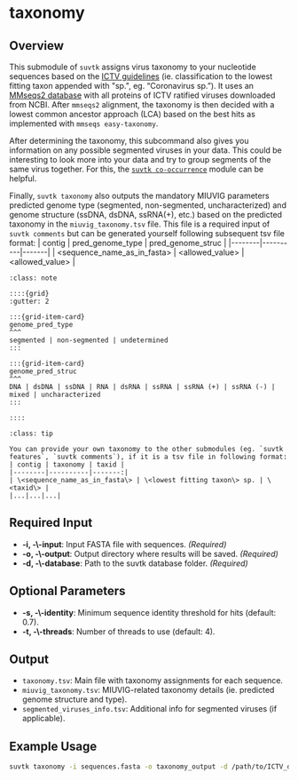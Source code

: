 # taxonomy

## Overview
This submodule of `suvtk` assigns virus taxonomy to your nucleotide sequences based on the <a href="https://static-content.springer.com/esm/art%3A10.1038%2Fs41587-023-01844-2/MediaObjects/41587_2023_1844_MOESM1_ESM.pdf" target="_blank">ICTV guidelines</a> (ie. classification to the lowest fitting taxon appended with "sp.", eg. “Coronavirus sp.”). It uses an <a href="https://github.com/apcamargo/ictv-mmseqs2-protein-database" target="_blank">MMseqs2 database</a> with all proteins of ICTV ratified viruses downloaded from NCBI. After `mmseqs2` alignment, the taxonomy is then decided with a lowest common ancestor approach (LCA) based on the best hits as implemented with `mmseqs easy-taxonomy`.

After determining the taxonomy, this subcommand also gives you information on any possible segmented viruses in your data. This could be interesting to look more into your data and try to group segments of the same virus together. For this, the [`suvtk co-occurrence`](co-occurrence.md) module can be helpful.

Finally, `suvtk taxonomy` also outputs the mandatory MIUVIG parameters predicted genome type (segmented, non-segmented, uncharacterized) and genome structure (ssDNA, dsDNA, ssRNA(+), etc.) based on the predicted taxonomy in the `miuvig_taxonomy.tsv` file. This file is a required input of `suvtk comments` but can be generated yourself following subsequent tsv file format:
| contig | pred_genome_type | pred_genome_struc |
|--------|----------|-------|
| <sequence_name_as_in_fasta> | <allowed_value> | <allowed_value> |

```{admonition} Allowed MIUVIG values
:class: note

::::{grid} 
:gutter: 2

:::{grid-item-card} 
genome_pred_type 
^^^ 
segmented | non-segmented | undetermined 
:::

:::{grid-item-card} 
genome_pred_struc
^^^ 
DNA | dsDNA | ssDNA | RNA | dsRNA | ssRNA | ssRNA (+) | ssRNA (-) | mixed | uncharacterized 
:::

::::

```

```{admonition} Adding your own taxonomy
:class: tip

You can provide your own taxonomy to the other submodules (eg. `suvtk features`, `suvtk comments`), if it is a tsv file in following format:
| contig | taxonomy | taxid |
|--------|----------|-------:|
| \<sequence_name_as_in_fasta\> | \<lowest fitting taxon\> sp. | \<taxid\> |
|...|...|...|
```

## Required Input
- **-i, -\\\-input**: Input FASTA file with sequences. *(Required)*
- **-o, -\\\-output**: Output directory where results will be saved. *(Required)*
- **-d, -\\\-database**: Path to the suvtk database folder. *(Required)*

## Optional Parameters
- **-s, -\\\-identity**: Minimum sequence identity threshold for hits (default: 0.7).
- **-t, -\\\-threads**: Number of threads to use (default: 4).

## Output
- `taxonomy.tsv`: Main file with taxonomy assignments for each sequence.
- `miuvig_taxonomy.tsv`: MIUVIG-related taxonomy details (ie. predicted genome structure and type).
- `segmented_viruses_info.tsv`: Additional info for segmented viruses (if applicable).

## Example Usage
```bash
suvtk taxonomy -i sequences.fasta -o taxonomy_output -d /path/to/ICTV_db -s 0.7 -t 4
```